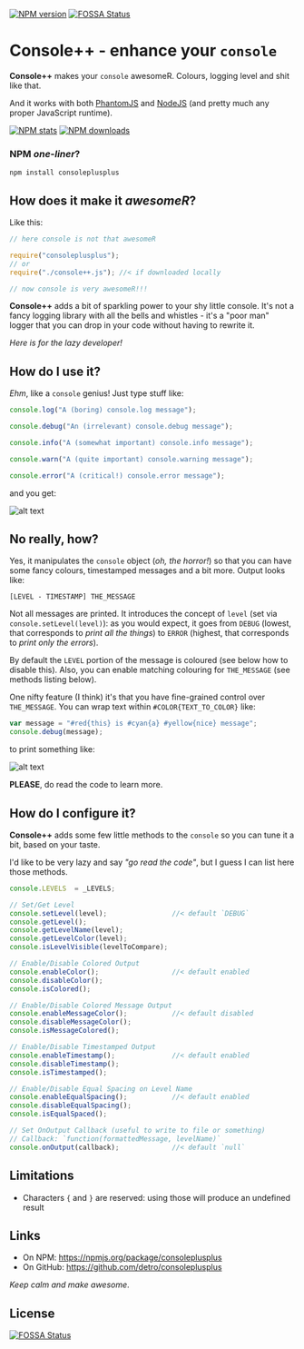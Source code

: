 [![NPM version](https://badge.fury.io/js/consoleplusplus.png)](http://badge.fury.io/js/consoleplusplus)
[![FOSSA Status](https://app.fossa.io/api/projects/git%2Bgithub.com%2Fdetro%2Fconsoleplusplus.svg?type=shield)](https://app.fossa.io/projects/git%2Bgithub.com%2Fdetro%2Fconsoleplusplus?ref=badge_shield)

# Console++ - enhance your `console`

**Console++** makes your `console` awesomeR. Colours, logging level and shit
like that.

And it works with both [PhantomJS](http://phantomjs.org) and
[NodeJS](http://nodejs.org) (and pretty much any proper JavaScript runtime).

[![NPM stats](https://nodei.co/npm/consoleplusplus.png?downloads=true)](https://nodei.co/npm/consoleplusplus/)
[![NPM downloads](https://nodei.co/npm-dl/consoleplusplus.png)](https://nodei.co/npm/consoleplusplus/)

### NPM _one-liner_?

```
npm install consoleplusplus
```

## How does it make it _awesomeR_?

Like this:

```javascript
// here console is not that awesomeR

require("consoleplusplus");
// or
require("./console++.js"); //< if downloaded locally

// now console is very awesomeR!!!
```

**Console++** adds a bit of sparkling power to your shy little console.
It's not a fancy logging library with all the bells and whistles - it's a
"poor man" logger that you can drop in your code without having to rewrite it.

_Here is for the lazy developer!_

## How do I use it?

_Ehm_, like a `console` genius! Just type stuff like:

```javascript
console.log("A (boring) console.log message");

console.debug("An (irrelevant) console.debug message");

console.info("A (somewhat important) console.info message");

console.warn("A (quite important) console.warning message");

console.error("A (critical!) console.error message");
```

and you get:

![alt text](https://raw.github.com/detro/consoleplusplus/master/README.pics/console++-1.png "Some output")

## No really, how?

Yes, it manipulates the `console` object (_oh, the horror!_) so that you can
have some fancy colours, timestamped messages and a bit more. Output looks like:

```
[LEVEL - TIMESTAMP] THE_MESSAGE
```

Not all messages are printed. It introduces the concept of `level` (set via
`console.setLevel(level)`): as you would expect, it goes from `DEBUG` (lowest,
that corresponds to _print all the things_) to `ERROR` (highest, that
corresponds to _print only the errors_).

By default the `LEVEL` portion of the message is coloured (see below how
to disable this). Also, you can enable matching colouring for `THE_MESSAGE`
(see methods listing below).

One nifty feature (I think) it's that you have fine-grained control over
`THE_MESSAGE`. You can wrap text within `#COLOR{TEXT_TO_COLOR}` like:

```javascript
var message = "#red{this} is #cyan{a} #yellow{nice} message";
console.debug(message);
```

to print something like:

![alt text](https://raw.github.com/detro/consoleplusplus/master/README.pics/console++-2.png "Some colored output")

**PLEASE**, do read the code to learn more.

## How do I configure it?

**Console++** adds some few little methods to the `console` so you can tune
it a bit, based on your taste.

I'd like to be very lazy and say _"go read the code"_, but I guess I can list
here those methods.

```javascript
console.LEVELS  = _LEVELS;

// Set/Get Level
console.setLevel(level);                //< default `DEBUG`
console.getLevel();
console.getLevelName(level);
console.getLevelColor(level);
console.isLevelVisible(levelToCompare);

// Enable/Disable Colored Output
console.enableColor();                  //< default enabled
console.disableColor();
console.isColored();

// Enable/Disable Colored Message Output
console.enableMessageColor();           //< default disabled
console.disableMessageColor();
console.isMessageColored();

// Enable/Disable Timestamped Output
console.enableTimestamp();              //< default enabled
console.disableTimestamp();
console.isTimestamped();

// Enable/Disable Equal Spacing on Level Name
console.enableEqualSpacing();           //< default enabled
console.disableEqualSpacing();
console.isEqualSpaced();

// Set OnOutput Callback (useful to write to file or something)
// Callback: `function(formattedMessage, levelName)`
console.onOutput(callback);             //< default `null`
```

## Limitations
* Characters `{` and `}` are reserved: using those will produce an undefined result

## Links

* On NPM: https://npmjs.org/package/consoleplusplus
* On GitHub: https://github.com/detro/consoleplusplus

_Keep calm and make awesome_.


## License
[![FOSSA Status](https://app.fossa.io/api/projects/git%2Bgithub.com%2Fdetro%2Fconsoleplusplus.svg?type=large)](https://app.fossa.io/projects/git%2Bgithub.com%2Fdetro%2Fconsoleplusplus?ref=badge_large)